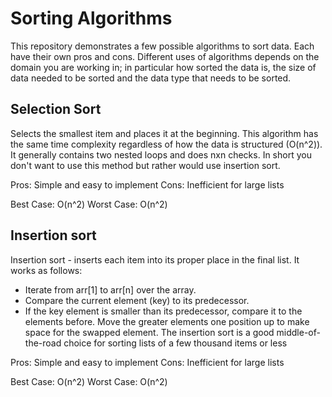 # Sorting Algorithms

This repository demonstrates a few possible algorithms to sort data. Each have their own pros and cons. Different uses of algorithms depends on the domain you are working in; in particular how sorted the data is, the size of data needed to be sorted and the data type that needs to be sorted.

## Selection Sort

Selects the smallest item and places it at the beginning. This algorithm has the same time complexity regardless of how the data is structured (O(n^2)). It generally contains two nested loops and does nxn checks. In short you don't want to use this method but rather would use insertion sort.

Pros: Simple and easy to implement
Cons: Inefficient for large lists

Best Case: O(n^2)
Worst Case: O(n^2)

## Insertion sort

Insertion sort - inserts each item into its proper place in the final list. It works as follows:
- Iterate from arr[1] to arr[n] over the array.
- Compare the current element (key) to its predecessor.
- If the key element is smaller than its predecessor, compare it to the elements before. Move the greater elements one position up to make space for the swapped element.
The insertion sort is a good middle-of-the-road choice for sorting lists of a few thousand items or less

Pros: Simple and easy to implement
Cons: Inefficient for large lists

Best Case: O(n^2)
Worst Case: O(n^2)
